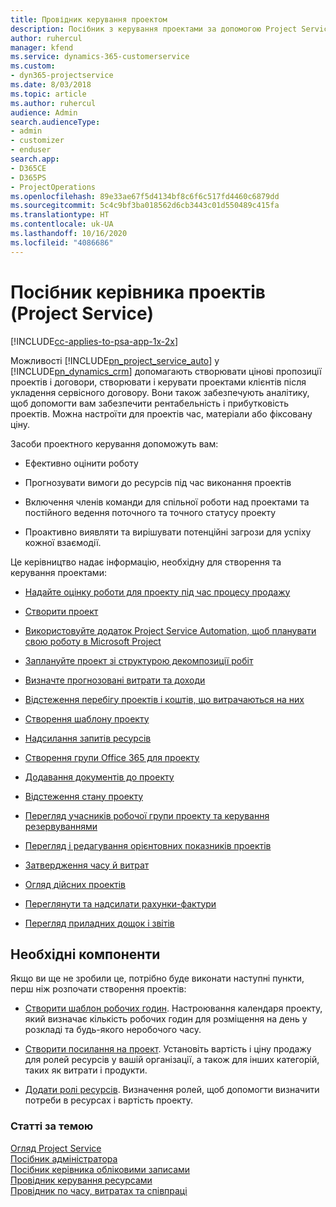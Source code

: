 ```yaml
---
title: Провідник керування проектом
description: Посібник з керування проектами за допомогою Project Service
author: ruhercul
manager: kfend
ms.service: dynamics-365-customerservice
ms.custom:
- dyn365-projectservice
ms.date: 8/03/2018
ms.topic: article
ms.author: ruhercul
audience: Admin
search.audienceType:
- admin
- customizer
- enduser
search.app:
- D365CE
- D365PS
- ProjectOperations
ms.openlocfilehash: 89e33ae67f5d4134bf8c6f6c517fd4460c6879dd
ms.sourcegitcommit: 5c4c9bf3ba018562d6cb3443c01d550489c415fa
ms.translationtype: HT
ms.contentlocale: uk-UA
ms.lasthandoff: 10/16/2020
ms.locfileid: "4086686"
---
```

# <a name="project-manager-guide-project-service"></a>Посібник керівника проектів (Project Service)

[!INCLUDE[cc-applies-to-psa-app-1x-2x](../includes/cc-applies-to-psa-app-1x-2x.md)]

Можливості [!INCLUDE[pn_project_service_auto](../includes/pn-project-service-auto.md)] у [!INCLUDE[pn_dynamics_crm](../includes/pn-dynamics-crm.md)] допомагають створювати цінові пропозиції проектів і договори, створювати і керувати проектами клієнтів після укладення сервісного договору. Вони також забезпечують аналітику, щоб допомогти вам забезпечити рентабельність і прибутковість проектів. Можна настроїти для проектів час, матеріали або фіксовану ціну.  
  
 Засоби проектного керування допоможуть вам:  
  
-   Ефективно оцінити роботу  
  
-   Прогнозувати вимоги до ресурсів під час виконання проектів  
  
-   Включення членів команди для спільної роботи над проектами та постійного ведення поточного та точного статусу проекту  
  
-   Проактивно виявляти та вирішувати потенційні загрози для успіху кожної взаємодії.  
  
Це керівництво надає інформацію, необхідну для створення та керування проектами:  
  
-   [Надайте оцінку роботи для проекту під час процесу продажу](../psa/provide-estimates-project-during-sales-process.md)  
  
-   [Створити проект](../psa/create-project.md)  
  
-   [Використовуйте додаток Project Service Automation, щоб планувати свою роботу в Microsoft Project](../psa/add-plan-work-microsoft-project.md)  
  
-   [Заплануйте проект зі структурою декомпозиції робіт](../psa/schedule-project-work-breakdown-structure.md)  
  
-   [Визначте прогнозовані витрати та доходи](../psa/determine-project-cost-revenue-estimates.md)  
  
-   [Відстеження перебігу проектів і коштів, що витрачаються на них](../psa/track-project-progress-cost.md)  
  
-   [Створення шаблону проекту](../psa/create-project-template.md)  
  
-   [Надсилання запитів ресурсів](../psa/submit-resource-requests.md)  
  
-   [Створення групи Office 365 для проекту](../psa/create-office-365-group-project.md)  
  
-   [Додавання документів до проекту](../psa/add-documents-project.md)  
  
-   [Відстеження стану проекту](../psa/track-project-status.md)  
  
-   [Перегляд учасників робочої групи проекту та керування резервуваннями](../psa/view-project-team-members-manage-bookings.md)  
  
-   [Перегляд і редагування орієнтовних показників проектів](../psa/view-edit-project-estimates.md)  
  
-   [Затвердження часу й витрат](../psa/approve-time-expenses.md)  
  
-   [Огляд дійсних проектів](../psa/review-project-actuals.md)  
  
-   [Переглянути та надсилати рахунки-фактури](../psa/view-send-invoices.md)  
  
-   [Перегляд приладних дощок і звітів](../psa/view-dashboards-reports.md)  
  
## <a name="prerequisites"></a>Необхідні компоненти  
 Якщо ви ще не зробили це, потрібно буде виконати наступні пункти, перш ніж розпочати створення проектів:  
  
-   [Створити шаблон робочих годин](../psa/create-work-hours-template.md). Настроювання календаря проекту, який визначає кількість робочих годин для розміщення на день у розкладі та будь-якого неробочого часу.  
  
-   [Створити посилання на проект](../psa/create-price-list.md). Установіть вартість і ціну продажу для ролей ресурсів у вашій організації, а також для інших категорій, таких як витрати і продукти.  
  
-   [Додати ролі ресурсів](../psa/add-resource-roles.md). Визначення ролей, щоб допомогти визначити потреби в ресурсах і вартість проекту.  
  
### <a name="see-also"></a>Статті за темою  
 [Огляд Project Service](../psa/overview.md)   
 [Посібник адміністратора](../psa/admin-guide.md)   
 [Посібник керівника обліковими записами](../psa/account-manager-guide.md)   
 [Провідник керування ресурсами](../psa/resource-manager-guide.md)   
 [Провідник по часу, витратах та співпраці](../psa/time-expense-collaboration-guide.md)

